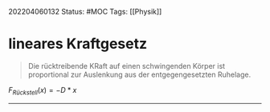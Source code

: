 202204060132
Status: #MOC
Tags: [[Physik]]

# lineares Kraftgesetz

> Die rücktreibende KRaft auf einen schwingenden Körper ist proportional zur Auslenkung aus der entgegengesetzten Ruhelage.

$F_{Rückstell}(x)=-D*x$



___

